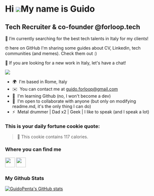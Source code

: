 Hi ![](https://user-images.githubusercontent.com/18350557/176309783-0785949b-9127-417c-8b55-ab5a4333674e.gif)My name is Guido
=============================================================================================================================

Tech Recruiter & co-founder @forloop.tech
---------------------------------------

🔭 I’m currently searching for the best tech talents in Italy for my clients!

🤓 here on GitHub I'm sharing some guides about CV, Linkedin, tech communities (and memes). Check them out :)

💬 If you are looking for a new work in Italy, let's have a chat!

<img src="https://media1.giphy.com/media/13HgwGsXF0aiGY/giphy.gif" />

* 🌍  I'm based in Rome, Italy
* ✉️  You can contact me at [guido.forloop@gmail.com](mailto:guido@forloop.tech)
* 🧠  I'm learning Github (no, I won't become a dev)
* 🤝  I'm open to collaborate with anyone (but only on modifying readme.md, it's the only thing I can do)
* ⚡  Metal drummer | Dad x2 | Geek | I like to speak (and I speak a lot) 

### This is your daily fortune cookie quote: 

> 🥠 This cookie contains 117 calories.

### Where you can find me

<p align="left"> <a href="https://www.github.com/GuidoPenta" target="_blank" rel="noreferrer"><img src="https://raw.githubusercontent.com/danielcranney/readme-generator/main/public/icons/socials/github.svg" width="32" height="32" /></a> <a href="https://www.linkedin.com/in/guido-penta/" target="_blank" rel="noreferrer"><img src="https://raw.githubusercontent.com/danielcranney/readme-generator/main/public/icons/socials/linkedin.svg" width="32" height="32" /></a></p>

### My Github Stats

<a href="http://www.github.com/GuidoPenta"><img src="https://github-readme-stats.vercel.app/api?username=GuidoPenta&show_icons=true&hide=&count_private=true&title_color=f97316&text_color=ffffff&icon_color=f97316&bg_color=000000&hide_border=true&show_icons=true" alt="GuidoPenta's GitHub stats" /></a>

